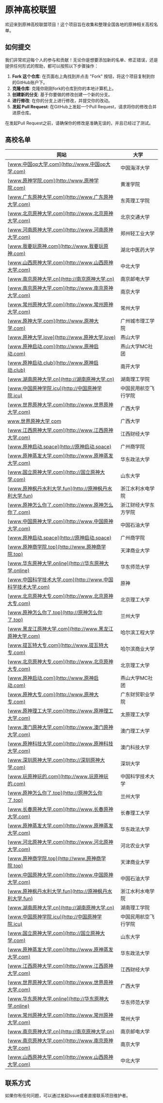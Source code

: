 # 原神高校联盟

欢迎来到原神高校联盟项目！这个项目旨在收集和整理全国各地的原神相关高校名单。

## 如何提交

我们非常欢迎每个人的参与和贡献！无论你是想要添加新的名单、修正错误，还是提供任何形式的帮助，都可以按照以下步骤操作：
1. **Fork 这个仓库**: 在页面右上角找到并点击 "Fork" 按钮，将这个项目复制到你的GitHub账户下。
2. **克隆仓库**: 克隆你刚刚fork的仓库到你的本地计算机上。
3. **创建新的分支**: 基于你要做的修改创建一个新的分支。
4. **进行修改**: 在你的分支上进行修改，并提交你的改动。
5. **发起 Pull Request**: 在GitHub上发起一个Pull Request，请求将你的修改合并进原仓库。

在发起Pull Request之前，请确保你的修改是准确无误的，并且已经过了测试。

## 高校名单
| 网站 | 大学 | 
| --- | --- |
| [www.中国op大学.com](http://www.中国op大学.com) | 中国海洋大学 |
| [www.原神学院.com](http://www.原神学院.com) | 黄淮学院 |
| [www.广东原神大学.com](http://www.广东原神大学.com) | 东莞理工学院 |
| [www.北京原神大学.com](http://www.北京原神大学.com) | 北京交通大学 |
| [www.河南原神大学.com](http://www.河南原神大学.com) | 郑州轻工业大学 |
| [www.我要玩原神.com](http://www.我要玩原神.com) | 湖北中医药大学 |
| [www.山西原神大学.com](http://www.山西原神大学.com) | 中北大学 |
| [www.南京原神大学.cn](http://南京原神大学.cn) | 南京邮电大学 |
| [www.南京原神大学.com](http://www.南京原神大学.com) | 南京大学 |
| [www.常州原神大学.com](http://www.常州原神大学.com) | 常州大学 |
| [www.原神大学.com](http://www.原神大学.com) | 广州城市理工学院 |
| [www.原神大学.love](http://www.原神大学.love) | 燕山大学 |
| [www.原神启动.com](http://www.原神启动.com) | 燕山大学MC社团 |
| [www.原神启动.club](http://www.原神启动.club) | 南开大学 |
| [www.湖南原神大学.cn](http://湖南原神大学.cn) | 湖南理工学院 |
| [www.中国原神学院.icu](http://中国原神学院.icu) | 中国民用航空飞行学院 |
| [www.世界原神大学.com](http://www.世界原神大学.com) | 广西大学 |
| [www.世界原神大学 com](http://www.世界原神大学.com) | 广西大学 |
| [www.江西原神大学.com](http://www.江西原神大学.com) | 江西财经大学 |
| [www.原神启动.space](http://原神启动.space) | 广州商学院 |
| [www.原神蒸发大学.com](http://www.原神蒸发大学.com) | 华东政法大学 |
| [www.国立原神大学.com](http://国立原神大学.com) | 山东大学 |
| [www.原神枫丹水利大学.fun](http://原神枫丹水利大学.fun) | 浙江水利水电学院 |
| [www.原神怎么你了.com](http://www.原神怎么你了.com) | 浙江财经大学东方学院 |
| [www.中国原神大学.com](http://www.中国原神大学.com) | 中国石油大学 |
| [www.原神启动.space](http://原神启动.space) | 广州商学院 |
| [www.原神商学院.top](http://www.原神商学院.top) | 天津商业大学 |
| [www.华东原神大学.online](http://华东原神大学.online) | 华东师范大学 |
| [www.中国科学技术大学.com](http://www.中国科学技术大学.com) | 原神 |
| [www.北京原神大专.com](http://www.北京原神大专.com) | 北京理工大学 |
| [www.原神怎么你了.top](http://原神怎么你了.top) | 兰州大学 |
| [www.黑龙江原神大学.com](http://www.黑龙江原神大学.com) | 哈尔滨工程大学 |
| [www.提瓦特大专.com](http://www.提瓦特大专.com) | 哈尔滨商业大学 |
| [www.北京原神大专.com](http://www.北京原神大专.com) | 北京理工大学 |
| [www.原神启动.com](http://www.原神启动.com) | 燕山大学MC社团 |
| [www.原神大专.com](http://www.原神大专.com) | 广东财贸职业学院 |
| [www.原神理工大学.com](http://www.原神理工大学.com) | 太原理工大学 |
| [www.澳门原神大学.com](http://www.澳门原神大学.com) | 澳门理工大学 |
| [www.原神科技大学.com](http://www.原神科技大学.com) | 澳门科技大学 |
| [www.深圳原神大学.com](http://深圳原神大学.com) | 深圳大学 |
| [www.玩原神玩的.com](http://www.玩原神玩的.com) | 中国科学技术大学 |
| [www.原神怎么你了.top](http://原神怎么你了.top) | 兰州大学 |
| [www.长春原神大学.com](http://www.长春原神大学.com) | 长春理工大学 |
| [www.原神蒸发大学.com](http://www.原神蒸发大学.com) | 华东政法大学 |
| [www.河北原神大学.com](http://www.河北原神大学.com) | 河北农业大学 |
| [www.原神商学院.top](http://www.原神商学院.top) | 天津商业大学 |
| [www.中国原神大学.com](http://www.中国原神大学.com) | 中国石油大学 |
| [www.原神枫丹水利大学.fun](http://原神枫丹水利大学.fun) | 浙江水利水电学院 |
| [www.湖南原神大学.cn](http://湖南原神大学.cn) | 湖南理工学院 |
| [www.中国原神学院.icu](http://中国原神学院.icu) | 中国民用航空飞行学院 |
| [www.国立原神大学.com](http://国立原神大学.com) | 山东大学 |
| [www.原神蒸发大学.com](http://www.原神蒸发大学.com) | 华东政法大学 |
| [www.江西原神大学.com](http://www.江西原神大学.com) | 江西财经大学 |
| [www.世界原神大学.com](http://www.世界原神大学.com) | 广西大学 |
| [www.华东原神大学.online](http://华东原神大学.online) | 华东师范大学 |
| [www.常州原神大学.com](http://www.常州原神大学.com) | 常州大学 |
| [www.南京原神大学.cn](http://南京原神大学.cn) | 南京邮电大学 |
| [www.南京原神大学.com](http://www.南京原神大学.com) | 南京大学 |
| [www.山西原神大学.com](http://www.山西原神大学.com) | 中北大学 |


## 联系方式

如果你有任何问题，可以通过发起Issue或者直接联系项目维护者。
